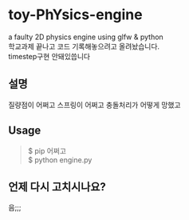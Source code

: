 ﻿# toy-PhYsics-engine
a faulty 2D physics engine using glfw &amp; python  
학교과제 끝나고 코드 기록해놓으려고 올려놨습니다.  
timestep구현 안돼있씁니다

## 설명
질량점이 어쩌고 스프링이 어쩌고 충돌처리가 어떻게 망했고

## Usage

> $ pip 어쩌고  
> $ python engine.py
 
## 언제 다시 고치시나요?
음;;;
